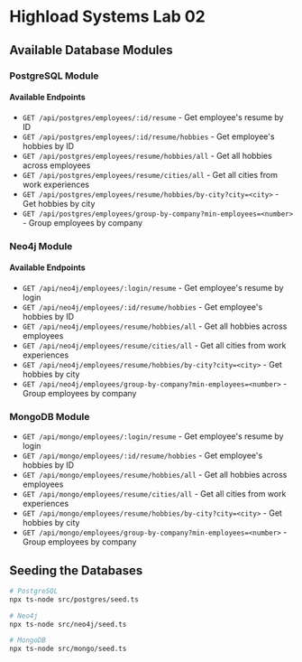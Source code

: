# Highload Systems Lab 02

## Available Database Modules

### PostgreSQL Module

#### Available Endpoints

- `GET /api/postgres/employees/:id/resume` - Get employee's resume by ID
- `GET /api/postgres/employees/:id/resume/hobbies` - Get employee's hobbies by ID
- `GET /api/postgres/employees/resume/hobbies/all` - Get all hobbies across employees
- `GET /api/postgres/employees/resume/cities/all` - Get all cities from work experiences
- `GET /api/postgres/employees/resume/hobbies/by-city?city=<city>` - Get hobbies by city
- `GET /api/postgres/employees/group-by-company?min-employees=<number>` - Group employees by company

### Neo4j Module

#### Available Endpoints

- `GET /api/neo4j/employees/:login/resume` - Get employee's resume by login
- `GET /api/neo4j/employees/:id/resume/hobbies` - Get employee's hobbies by ID
- `GET /api/neo4j/employees/resume/hobbies/all` - Get all hobbies across employees
- `GET /api/neo4j/employees/resume/cities/all` - Get all cities from work experiences
- `GET /api/neo4j/employees/resume/hobbies/by-city?city=<city>` - Get hobbies by city
- `GET /api/neo4j/employees/group-by-company?min-employees=<number>` - Group employees by company

### MongoDB Module

- `GET /api/mongo/employees/:login/resume` - Get employee's resume by login
- `GET /api/mongo/employees/:id/resume/hobbies` - Get employee's hobbies by ID
- `GET /api/mongo/employees/resume/hobbies/all` - Get all hobbies across employees
- `GET /api/mongo/employees/resume/cities/all` - Get all cities from work experiences
- `GET /api/mongo/employees/resume/hobbies/by-city?city=<city>` - Get hobbies by city
- `GET /api/mongo/employees/group-by-company?min-employees=<number>` - Group employees by company

## Seeding the Databases

```bash
# PostgreSQL
npx ts-node src/postgres/seed.ts

# Neo4j
npx ts-node src/neo4j/seed.ts

# MongoDB
npx ts-node src/mongo/seed.ts
``` 